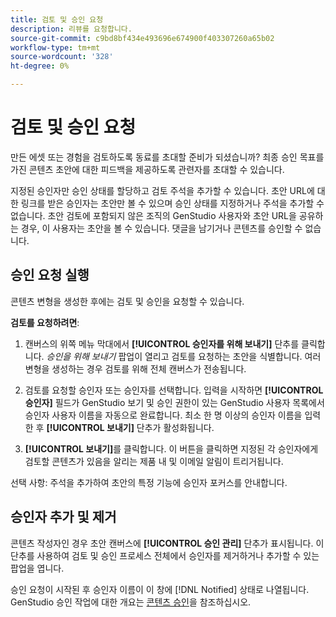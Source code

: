 ```yaml
---
title: 검토 및 승인 요청
description: 리뷰를 요청합니다.
source-git-commit: c9bd8bf434e493696e674900f403307260a65b02
workflow-type: tm+mt
source-wordcount: '328'
ht-degree: 0%

---
```



# 검토 및 승인 요청

만든 에셋 또는 경험을 검토하도록 동료를 초대할 준비가 되셨습니까? 최종 승인 목표를 가진 콘텐츠 초안에 대한 피드백을 제공하도록 관련자를 초대할 수 있습니다.

지정된 승인자만 승인 상태를 할당하고 검토 주석을 추가할 수 있습니다. 초안 URL에 대한 링크를 받은 승인자는 초안만 볼 수 있으며 승인 상태를 지정하거나 주석을 추가할 수 없습니다. 초안 검토에 포함되지 않은 조직의 GenStudio 사용자와 초안 URL을 공유하는 경우, 이 사용자는 초안을 볼 수 있습니다. 댓글을 남기거나 콘텐츠를 승인할 수 없습니다.

## 승인 요청 실행

콘텐츠 변형을 생성한 후에는 검토 및 승인을 요청할 수 있습니다.

**검토를 요청하려면**:

1. 캔버스의 위쪽 메뉴 막대에서 **[!UICONTROL 승인자를 위해 보내기]** 단추를 클릭합니다. _승인을 위해 보내기_ 팝업이 열리고 검토를 요청하는 초안을 식별합니다. 여러 변형을 생성하는 경우 검토를 위해 전체 캔버스가 전송됩니다.

1. 검토를 요청할 승인자 또는 승인자를 선택합니다. 입력을 시작하면 **[!UICONTROL 승인자]** 필드가 GenStudio 보기 및 승인 권한이 있는 GenStudio 사용자 목록에서 승인자 사용자 이름을 자동으로 완료합니다. 최소 한 명 이상의 승인자 이름을 입력한 후 **[!UICONTROL 보내기]** 단추가 활성화됩니다.

1. **[!UICONTROL 보내기]**&#x200B;를 클릭합니다. 이 버튼을 클릭하면 지정된 각 승인자에게 검토할 콘텐츠가 있음을 알리는 제품 내 및 이메일 알림이 트리거됩니다.

선택 사항: 주석을 추가하여 초안의 특정 기능에 승인자 포커스를 안내합니다.

## 승인자 추가 및 제거

콘텐츠 작성자인 경우 초안 캔버스에 **[!UICONTROL 승인 관리]** 단추가 표시됩니다. 이 단추를 사용하여 검토 및 승인 프로세스 전체에서 승인자를 제거하거나 추가할 수 있는 팝업을 엽니다.

승인 요청이 시작된 후 승인자 이름이 이 창에 [!DNL Notified] 상태로 나열됩니다. GenStudio 승인 작업에 대한 개요는 [콘텐츠 승인](./approve-content.md)을 참조하십시오.



